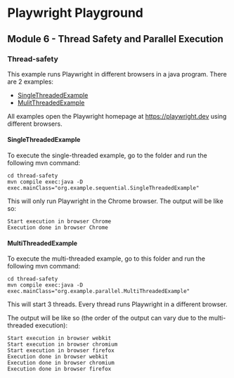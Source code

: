 # Playwright Playground
## Module 6 - Thread Safety and Parallel Execution
### Thread-safety
This example runs Playwright in different browsers in a java program.
There are 2 examples:
* [SingleThreadedExample](/thread-safety/src/main/java/org/example/sequential/SingleThreadedExample.java)
* [MulitThreadedExample](/thread-safety/src/main/java/org/example/parallel/MultiThreadedExample.java)

All examples open the Playwright homepage at https://playwright.dev using different browsers.

#### SingleThreadedExample
To execute the single-threaded example, go to the folder and run the following mvn command:
```
cd thread-safety
mvn compile exec:java -D exec.mainClass="org.example.sequential.SingleThreadedExample"
```

This will only run Playwright in the Chrome browser. The output will be like so:
```
Start execution in browser Chrome
Execution done in browser Chrome
```

#### MultiThreadedExample
To execute the multi-threaded example, go to this folder and run the following mvn command:
```
cd thread-safety
mvn compile exec:java -D exec.mainClass="org.example.parallel.MultiThreadedExample"
```

This will start 3 threads. Every thread runs Playwright in a different browser.

The output will be like so (the order of the output can vary due to the multi-threaded execution):
```
Start execution in browser webkit
Start execution in browser chromium
Start execution in browser firefox
Execution done in browser webkit
Execution done in browser chromium
Execution done in browser firefox
```